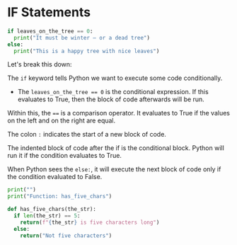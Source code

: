 # IF Statements


```python
if leaves_on_the_tree == 0:
  print("It must be winter — or a dead tree")
else:
  print("This is a happy tree with nice leaves")
```

Let's break this down:

The `if` keyword tells Python we want to execute some code conditionally.

* The `leaves_on_the_tree == 0` is the conditional expression. If this evaluates
to True, then the block of code afterwards will be run.

Within this, the `==` is a comparison operator. It evaluates to True if the values on the left and on the right are equal.

The colon `:` indicates the start of a new block of code.

The indented block of code after the if is the conditional block. Python will
run it if the condition evaluates to True.

When Python sees the `else:`, it will execute the next block of code only if the condition evaluated to False.

```python
print("")
print("Function: has_five_chars")

def has_five_chars(the_str):
  if len(the_str) == 5:
    return(f"{the_str} is five characters long")
  else:
    return("Not five characters")
````
